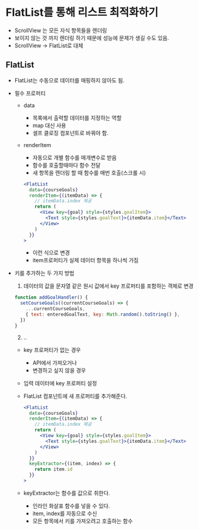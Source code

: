 # FlatList를 통해 리스트 최적화하기

- ScrollView 는 모든 자식 항목들을 렌더링
- 보이지 않는 것 까지 렌더링 하기 때문에 성능에 문제가 생길 수도 있음.
- ScrollView -> FlatList로 대체

## FlatList

- FlatList는 수동으로 데이터를 매핑하지 않아도 됨.
- 필수 프로퍼티

  - data

    - 목록에서 출력할 데이터를 지정하는 역할
    - map 대신 사용
    - 셀프 클로징 컴포넌트로 바꿔야 함.

  - renderItem

    - 자동으로 개별 함수를 매개변수로 받음
    - 함수를 호출할때마다 함수 전달
    - 새 항목을 렌더링 할 때 함수를 매번 호출(스크롤 시)
    ```jsx
    <FlatList
      data={courseGoals}
      renderItem={(itemData) => {
        // itemData.index 제공
        return (
          <View key={goal} style={styles.goalItem}>
            <Text style={styles.goalText}>{itemData.item}</Text>
          </View>
        )
      }}
    >
    ```
    - 이런 식으로 변경
    - item프로퍼티가 실제 데이터 항목을 하나씩 가짐

- 키를 추가하는 두 가지 방법

  1. 데이터의 값을 문자열 같은 원시 값에서 key 프로퍼티를 포함하는 객체로 변경 

  ```js
  function addGoalHandler() {
    setCourseGoals((currentCourseGoals) => {
      ...currentCourseGoals,
      { text: enteredGoalText, key: Math.random().toString() },
    })
  }
  ```

  2. ..

  - key 프로퍼티가 없는 경우

    - API에서 가져오거나
    - 변경하고 싶지 않을 경우

  - 입력 데이터에 key 프로퍼티 설정
  - FlatList 컴포넌트에 새 프로퍼티를 추가해준다.

    ```jsx
    <FlatList
      data={courseGoals}
      renderItem={(itemData) => {
        // itemData.index 제공
        return (
          <View key={goal} style={styles.goalItem}>
            <Text style={styles.goalText}>{itemData.item}</Text>
          </View>
        )
      }}
      keyExtractor={(item, index) => {
        return item.id
      }}
    >
    ```
  - keyExtractor는 함수를 값으로 취한다.

    - 인라인 화살표 함수를 넣을 수 있다.
    - item, index를 자동으로 수신
    - 모든 항목에서 키를 가져오려고 호출하는 함수

